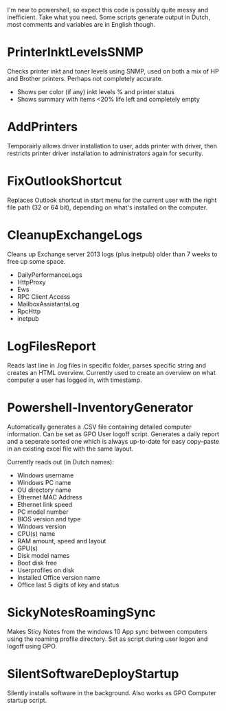 I'm new to powershell, so expect this code is possibly quite messy and inefficient. Take what you need.
Some scripts generate output in Dutch, most comments and variables are in English though.

# PrinterInktLevelsSNMP

Checks printer inkt and toner levels using SNMP, used on both a mix of HP and Brother printers. Perhaps not completely accurate.
- Shows per color (if any) inkt levels % and printer status
- Shows summary with items <20% life left and completely empty

# AddPrinters

Temporairly allows driver installation to user, adds printer with driver, then restricts printer driver installation to administrators again for security.

# FixOutlookShortcut

Replaces Outlook shortcut in start menu for the current user with the right file path (32 or 64 bit), depending on what's installed on the computer.

# CleanupExchangeLogs

Cleans up Exchange server 2013 logs (plus inetpub) older than 7 weeks to free up some space.
- DailyPerformanceLogs
- HttpProxy
- Ews
- RPC Client Access
- MailboxAssistantsLog
- RpcHttp
- inetpub

# LogFilesReport

Reads last line in .log files in specific folder, parses specific string and creates an HTML overview.
Currently used to create an overview on what computer a user has logged in, with timestamp.

# Powershell-InventoryGenerator

Automatically generates a .CSV file containing detailed computer information. Can be set as GPO User logoff script. Generates a daily report and a seperate sorted one which is always up-to-date for easy copy-paste in an existing excel file with the same layout.

Currently reads out (in Dutch names):
- Windows username
- Windows PC name
- OU directory name
- Ethernet MAC Address
- Ethernet link speed
- PC model number
- BIOS version and type
- Windows version
- CPU(s) name
- RAM amount, speed and layout
- GPU(s)
- Disk model names
- Boot disk free
- Userprofiles on disk
- Installed Office version name
- Office last 5 digits of key and status 

# SickyNotesRoamingSync

Makes Sticy Notes from the windows 10 App sync between computers using the roaming profile directory.
Set as script during user logon and logoff using GPO.

# SilentSoftwareDeployStartup

Silently installs software in the background. 
Also works as GPO Computer startup script.
